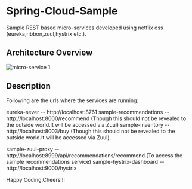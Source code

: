 # Spring-Cloud-Sample
Sample REST based micro-services developed using netflix oss (eureka,ribbon,zuul,hystrix etc.).
## Architecture Overview

![micro-service 1](https://user-images.githubusercontent.com/12646868/41308911-d1ed7d98-6e9a-11e8-955f-0590c06553dd.jpg)

## Description

Following are the urls where the services are running:

eureka-sever -- http://localhost:8761
sample-recommendations -- http://localhost:8000/recommend (Though this should not be revealed to the outside world.It will be accessed via Zuul)
sample-inventory -- http://localhost:8003/buy (Though this should not be revealed to the outside world.It will be accessed via Zuul).

sample-zuul-proxy -- http://localhost:8999/api/recommendations/recommend (To access the sample recommendations service)
sample-hystrix-dashboard -- http://localhost:9000/hystrix


Happy Coding.Cheers!!!
